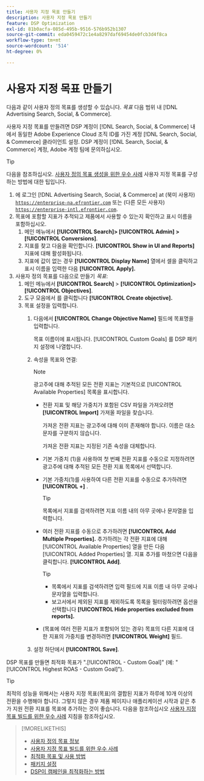 ```yaml
---
title: 사용자 지정 목표 만들기
description: 사용자 지정 목표 만들기
feature: DSP Optimization
exl-id: 81b0acfa-085d-495b-9516-576b952b1307
source-git-commit: eda0459472c1e4a8297daf69454de0fcb3d4f8ca
workflow-type: tm+mt
source-wordcount: '514'
ht-degree: 0%

---
```


# 사용자 지정 목표 만들기

다음과 같이 사용자 정의 목표를 생성할 수 있습니다. *목표* 다음 범위 내 [!DNL Advertising Search, Social, & Commerce].

사용자 지정 목표를 만들려면 DSP 계정이 [!DNL Search, Social, & Commerce] 내에서 동일한 Adobe Experience Cloud 조직 ID를 가진 계정 [!DNL Search, Social, & Commerce] 클라이언트 설정. DSP 계정이 [!DNL Search, Social, & Commerce] 계정, Adobe 계정 팀에 문의하십시오.

>[!TIP]
>
>다음을 참조하십시오. [사용자 정의 목표 생성을 위한 우수 사례](custom-goal-best-practices.md) 사용자 지정 목표를 구성하는 방법에 대한 팁입니다.

1. 에 로그인 [!DNL Advertising Search, Social, & Commerce] at (북미 사용자) [`https://enterprise-na.efrontier.com`](https://enterprise-na.efrontier.com) 또는 (다른 모든 사용자) [`https://enterprise-intl.efrontier.com`](https://enterprise-intl.efrontier.com).
1. 목표에 포함할 지표가 추적되고 제품에서 사용할 수 있는지 확인하고 표시 이름을 포함하십시오.
   1. 메인 메뉴에서 **[!UICONTROL Search]> [!UICONTROL Admin] >[!UICONTROL Conversions]**.
   1. 지표를 찾고 다음을 확인합니다. **[!UICONTROL Show in UI and Reports]** 지표에 대해 활성화됩니다.
   1. 지표에 값이 없는 경우 **[!UICONTROL Display Name]** 열에서 셀을 클릭하고 표시 이름을 입력한 다음 **[!UICONTROL Apply].**
1. 사용자 정의 목표를 다음으로 만들기 *목표*:
   1. 메인 메뉴에서 **[!UICONTROL Search]** > **[!UICONTROL Optimization]>[!UICONTROL Objectives]**.
   1. 도구 모음에서 를 클릭합니다 **[!UICONTROL Create objective].**
   1. 목표 설정을 입력합니다.
      1. 다음에서 **[!UICONTROL Change Objective Name]** 필드에 목표명을 입력합니다.

         목표 이름이에 표시됩니다. [!UICONTROL Custom Goals] 를 DSP 패키지 설정에 나열합니다.

      1. 속성을 목표와 연결:

         >[!NOTE]
         >
         > 광고주에 대해 추적된 모든 전환 지표는 기본적으로 [!UICONTROL Available Properties] 목록을 표시합니다.

         * 전환 지표 및 해당 가중치가 포함된 CSV 파일을 가져오려면 **[!UICONTROL Import]** 가져올 파일을 찾습니다.

           가져온 전환 지표는 광고주에 대해 이미 존재해야 합니다. 이름은 대소문자를 구분하지 않습니다.

           가져온 전환 지표는 지정된 기존 속성을 대체합니다.

         * 기본 가중치 (1)을 사용하여 첫 번째 전환 지표를 수동으로 지정하려면 광고주에 대해 추적된 모든 전환 지표 목록에서 선택합니다.

         * 기본 가중치(1)를 사용하여 다른 전환 지표를 수동으로 추가하려면 **[!UICONTROL +]** .

           >[!TIP]
           >
           > 목록에서 지표를 검색하려면 지표 이름 내의 아무 곳에나 문자열을 입력합니다.

         * 여러 전환 지표를 수동으로 추가하려면 **[!UICONTROL Add Multiple Properties].** 추가하려는 각 전환 지표에 대해 [!UICONTROL Available Properties] 열을 만든 다음 [!UICONTROL Added Properties] 열. 지표 추가를 마쳤으면 다음을 클릭합니다. **[!UICONTROL Add]**.

           >[!TIP]
           >
           >* 목록에서 지표를 검색하려면 입력 필드에 지표 이름 내 아무 곳에나 문자열을 입력합니다.
           >* 보고서에서 제외된 지표를 제외하도록 목록을 필터링하려면 옵션을 선택합니다 **[!UICONTROL Hide properties excluded from reports].**

         * (목표에 여러 전환 지표가 포함되어 있는 경우) 목표의 다른 지표에 대한 지표의 가중치를 변경하려면 **[!UICONTROL Weight]** 필드.

      1. 설정 하단에서 **[!UICONTROL Save]**.

DSP 목표를 만들면 최적화 목표가 &quot;.[!UICONTROL - Custom Goal]&quot; (예: &quot;[!UICONTROL Highest ROAS - Custom Goal]&quot;).

>[!TIP]
>
>최적의 성능을 위해서는 사용자 지정 목표(목표)의 결합된 지표가 하루에 10개 이상의 전환을 수행해야 합니다. 그렇지 않은 경우 제품 페이지나 애플리케이션 시작과 같은 추가 지원 전환 지표를 목표에 추가하는 것이 좋습니다. 다음을 참조하십시오 [사용자 지정 목표 빌드를 위한 우수 사례](custom-goal-best-practices.md) 지침을 참조하십시오.

>[!MORELIKETHIS]
>
>* [사용자 정의 목표 정보](custom-goal-about.md)
>* [사용자 지정 목표 빌드를 위한 우수 사례](custom-goal-best-practices.md)
>* [최적화 목표 및 사용 방법](optimization-goals.md)
>* [패키지 설정](/help/dsp/campaign-management/packages/package-settings.md)
> * [DSP이 캠페인을 최적화하는 방법](optimization-how-dsp-optimizes-campaigns.md)

